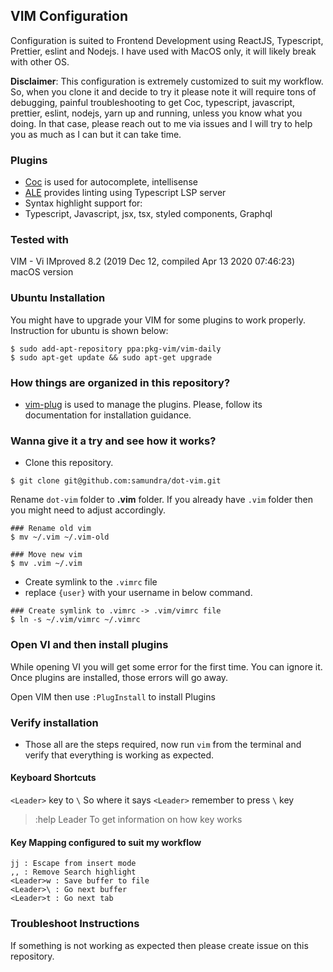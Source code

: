 ## VIM Configuration

Configuration is suited to Frontend Development using ReactJS, Typescript,
Prettier, eslint and Nodejs. I have used with MacOS only, it will likely break
with other OS.

**Disclaimer**: This configuration is extremely customized to suit my
workflow. So, when you clone it and decide to try it please note it will
require tons of debugging, painful troubleshooting to get Coc, typescript,
javascript, prettier, eslint, nodejs, yarn up and running, unless you know
what you doing. In that case, please reach out to me via issues and I will try
to help you as much as I can but it can take time.

### Plugins
- [Coc] is used for autocomplete, intellisense
- [ALE] provides linting using Typescript LSP server
- Syntax highlight support for:
- Typescript, Javascript, jsx, tsx, styled components, Graphql

### Tested with

VIM - Vi IMproved 8.2 (2019 Dec 12, compiled Apr 13 2020 07:46:23)
macOS version

### Ubuntu Installation

You might have to upgrade your VIM for some plugins to work properly.
Instruction for ubuntu is shown below:

```shell
$ sudo add-apt-repository ppa:pkg-vim/vim-daily
$ sudo apt-get update && sudo apt-get upgrade
```

### How things are organized in this repository?

- [vim-plug] is used to manage the plugins. Please, follow its documentation
	for installation guidance.

### Wanna give it a try and see how it works?

- Clone this repository.

```shell
$ git clone git@github.com:samundra/dot-vim.git
```

Rename `dot-vim` folder to **.vim** folder. If you already have `.vim`
folder then you might need to adjust accordingly.

```shell
### Rename old vim
$ mv ~/.vim ~/.vim-old

### Move new vim
$ mv .vim ~/.vim
```

- Create symlink to the `.vimrc` file
- replace `{user}` with your username in below command.

```shell
### Create symlink to .vimrc -> .vim/vimrc file
$ ln -s ~/.vim/vimrc ~/.vimrc
```

### Open VI and then install plugins
While opening VI you will get some error for the first time. You can
ignore it. Once plugins are installed, those errors will go away.

Open VIM then use `:PlugInstall` to install Plugins

### Verify installation

- Those all are the steps required, now run `vim` from the terminal and
  verify that everything is working as expected.

#### Keyboard Shortcuts

`<Leader>` key to ` \ `
So where it says `<Leader>` remember to press `\` key

> :help Leader
To get information on how <Leader> key works

#### Key Mapping configured to suit my workflow

```
jj : Escape from insert mode
,, : Remove Search highlight
<Leader>w : Save buffer to file
<Leader>\ : Go next buffer
<Leader>t : Go next tab
```

### Troubleshoot Instructions

If something is not working as expected then please create issue on this
repository.

[vim-plug]: https://github.com/junegunn/vim-plug
[LightLine]: https://github.com/itchyny/lightline.vim
[Coc]: https://github.com/neoclide/coc.nvim
[ALE]: https://github.com/dense-analysis/ale
